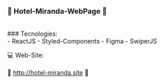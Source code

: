 ### 🏨 Hotel-Miranda-WebPage 🏨
<br/>
### Tecnologies: 
<br/>
- ReactJS
- Styled-Components
- Figma
- SwiperJS

💻 Web-Site: 
<br/>
<br/>
🚀 http://hotel-miranda.site 🚀


